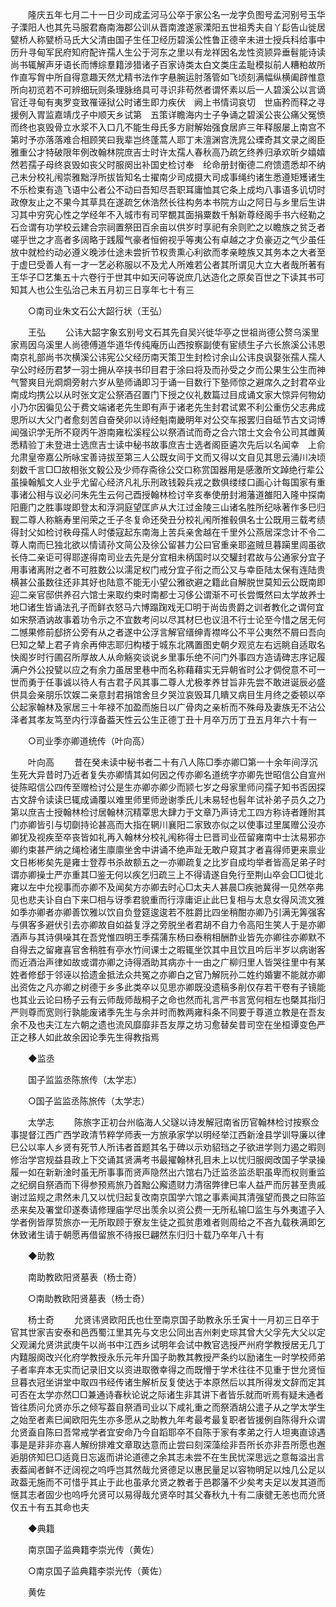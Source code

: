 <!-- { "loadSidebar": true } -->
　　隆庆五年七月二十一日少司成孟河马公卒于家公名一龙字负图号孟河别号玉华子溧阳人也其先马服君裔南海郡公训从晋南渡遂家溧阳五世祖秀夫自丫髟告山徙居甓桥人称甓桥马氏大父清由国子生任卫经历碧溪公性鲁正德辛未进士授兵科给事中历升寻甸军民府知府配许孺人生公于河东之里以有龙祥因名龙性资颕异垂髫能诗读尚书辄解声牙语长而博综羣籍涉猎诸子百家诗类太白文类庄孟耻模拟前人糟粕故所作直写胷中所自得意趣天然尤精书法作字悬腕运肘落管如飞顷刻满幅纵横阖辟惟意所向初览若不可辨细玩则条理脉络具可寻识非苟然者谓怀素以后一人碧溪公以言谪官迁寻甸有夷罗变致罹诬狱公时诸生即力疾伏　阙上书情词哀切　世庙矜而释之寻援例入胃监嘉靖戊子中顺天乡试第　五策详瞻海内士子争诵之碧溪公丧公痛父冤愤而终也哀毁骨立水浆不入口几不能生母氏多方尉解始强食居庐三年释服屡上南宫不第时予亦落落难合相顾笑曰我辈岂终蓬蒿人耶丁未澶渊宫洗晁公瑮奇其文录之阁臣雅重公才特破限年例改翰林院庶吉士时许太孺人春秋高乃疏乞终养归承欢昕夕嬉嬉然若孺子母终哀毁如丧父时服阕出补国史检讨奉　纶命册封衡德二府馈遗悉却不纳己未分校礼闱崇雅黜浮所拔皆知名士擢南少司成摄大司成事绳约诸生悉遵矩矱诸生不乐检束有造飞语中公者公不动曰吾知尽吾职耳庸恤其它条上成均八事语多讥切时政僚友止之不果今其草具在遂疏乞休浩然长往构务本书院方山之阿日与乡里后生讲习其中穷究心性之学经年不入城市有司罕覩其面捐粟数千斛新尊经阁手书六经勒之石佥谓有功学校云建合宗祠置祭田百余亩以供岁时享祀有余则贮之以瞻族之贫乏者嗟乎世之才高者多阔略于践履气豪者恒俯视乎等夷公有卓越之才负豪迈之气少虽任放中就检约动必遵义晚涉仕途未尝折节权贵熏心利欲而孝亲睦族又其务本之大者至于虚巳受善人有一才一艺必称服以不及尤人所难若公者其所谓见大立大者哉所著有王华子□艺集五十六卷行于世其中如天问等说庶几达造化之原矣百世之下读其书可知其人也公生弘治己未五月初三日享年七十有三 

　　○南司业朱文石公大韶行状（王弘） 

　　王弘 
　　公讳大韶字象玄别号文石其先自吴兴徙华亭之世祖尚德公赘乌溪里家焉因乌溪里人尚德傅道华道华传纯庵历山西按察副使有宦绩生子六长旅溪公讳恩南京礼部尚书次横溪公讳宪公父经历南天策卫生封检讨余山公讳良讽娶张孺人孺人孕公时经历君梦一羽士拥从卒挟书印目君于涂曰将及而孙受之夕而公果生公生而神气警爽目光烱烱旁射六岁从塾师诵即习于诵一目数行下塾师惊之避席久之封君卒业南成均携公以从时张文定公祭酒召置门下授之仪礼数篇过目成诵文家大惊异何物幼小乃尔因徧见公于费文端诸老先生即有声于诸老先生封君试累不利公重伤父志弗成思所以大父门者愈刻苦自奋癸卯以诗经魁南畿明年对公交车报罢归自砥节古文词博闻强识学无所不窥丙午游南雍松溪程公以祭酒试而奇之合六馆士文会令公司其雌黄悉精验丁未登进士选庶吉士读中秘书故事庶吉士选者阁臣遴次先后以名闻幸　上俞允肃皇帝嘉公所咏宝善诗拔至第三人公既女间于文而又得以文自见其思云涌川决顷刻数千言□□故相张文毅公及少师存斋徐公交口称赏国器用是感激所文踔绝行辈公虽操翰觚文人业乎尤留心经济凡礼乐刑政钱榖兵戎之数俱缕缕口画心计每国家有重事诸公相与议必问朱先生云何己酉授翰林检讨辛亥奉使册封湘藩道雒阳入隆中探南阳鹿门之胜事竣即登太和浮洞庭望匡庐从大江过金陵三山诸名胜所纪咏著作多巳归觐二尊人称觞寿里闬荣之壬子冬复命还癸丑分校礼闱所推毂俱名士公既用三载考绩得封父如检讨秩母孺人时倭寇起东南海上苦兵亲舍越在千里外公燕居深念计不令二尊人南而巳独北欲以情请孙文简公及徐公留甚力公曰官重亲耶盗贼旦暮躏里闾虽欲长侍二亲讵可得耶遂得南司业去先是分宜相未柄国时以交驩封君故与公通家分宜子用事诸离附之者不可胜数公以濡足权门戒分宜子衔之而公又与幸臣陆太保有连陆贵横甚公虽数往还非其好也陆意不能无小望公雅欲避之籍此自解脱世莫知云公既南即迎二亲官邸供养召六馆士来取约束时南都士习侈公谓渐不可长尝慨然曰太学故养士地□诸生皆诵法孔子而鲜衣怒马六博蹋踘戏无□明于尚齿贵爵之训者教化之谓何宜如宋祭酒讷故事着功令示之不宜数考问以尽其材巳也议沮不行士论至今惜之居无何二憾果修前郄挤公旁有从之者遂中公浮言解官缙绅青襟哗公不平公夷然不屑曰吾向巳知之辇上君子肯余再伸志耶归构楼于城东北隅置图史朝夕观览左右远眺自适取名快阁岁时行圃召所厚故人从命觞奕谈说乡里事乐绝不问门外事四方造请碑志序记履满户外公投甓以应之有余力虽居里巷中而名称藉藉实无异朝省时公才倜傥意不可一世而勇于任事诚以待人有古君子风其事二尊人尤极孝养甘旨非先尝不敢进诞辰必盛供具会亲朋乐饮娱二亲意封君捐馆舍旦夕哭泣哀毁耳几瞶又病目生月终之委顿以卒公起家翰林及家居三十年禄不加盈而施日以广骨肉之亲析而不殊母及妻族无不沾公泽者其孝友笃至内行淳备葢天性云公生正德丁丑十月卒万历丁丑五月年六十有一 

　　○司业季亦卿道统传（叶向高） 

　　叶向高 
　　昔在癸未读中秘书者二十有八人陈□季亦卿□第一十余年间浮沉生死大异昔时乃近者复失亦卿情其如何因之传亦卿名道统字亦卿先世昭信公自宣州徙陈昭信公四传至赠检讨公是生亦卿亦卿少而颕七岁之母家里师问孺子知书否因探古文辞令读读巳辄成诵覆以难里师里师逊谢季氏儿未易轻也髫年试补弟子员久之乃第以庶吉士授翰林检讨居翰林沉精覃思大肆力于文章乃声诗尤工四方称诗者踵附其门亦卿皆引与切劘持论甚高而大指在辋川襄阳二家致亦似之以使事过里属赠公没亦卿犹及视疾至卒丧皆如礼再入翰林分校礼闱称得士巳晋司业莅留雍南中士汰易邪亦卿约束甚严纳之绳检诸生廪廪坐舍中讲诵不绝声趾无敢户窥其才者喜得师更来禀业文日彬彬矣先是雍士登荐书杀故额五之一亦卿疏复之比岁自成均举者皆高足弟子时谓亦卿操士严亦重其□鉴无何以疾乞归疏三上不得请遂自免行至荆山卒会□□徙北雍以左中允视事而亦卿不及闻矣方亦卿去时心□太夫人甚晨□疾驰冀得一见然卒弗见也悲夫讣自白下来□相与讶季君貌重而行淳庸讵止此巳复相与太息女得风流文雅如季亦卿者亦卿善饮雅以饮自负登筵逡逡若不胜爵比四坐稍酣亦卿乃引满无筭强客与俱客多避伏引去亦卿故自如益复浮之旁脱坐者君胡不自力令高阳生笑人于是亦卿酒声与其诗俱噪其在吾党惟四明王季孺蒲东杨曰泰稍相酬酢业皆先亦卿往亦卿默不自得去之留雍喜官舍稍胜有亭水竹间课士之暇辄坐饮其中且饮且吟后半岁以病谢客而近酒治声律如故或谓亦卿之诗得酒助其病亦十一由之广柳归里人皆哭往里中有某姓者修郄于邻诬以拾遗金抵法众共冤之亦卿白之官乃解阮孙二姓约婚寠不能就亦卿出资佐之凡亦卿之树德于乡多此类卒以见思亦卿既没遗稿多削仅存若干卷有子镜能也其业云论曰杨子云有云师哉师哉桐子之命也然而礼言严书言宽何相左也槩其指归严则尊而宽则行孰能废诸季先生与余并时而教两雍科条不同要于尊道立教是在吾友余不及也夫江左六朝之遗也流风靡靡非吾友厚之坊习愈替矣昔司空在坐桓谭变色严正之移人如此故余因论季先生得教指焉 

　　◆监丞 

　　国子监监丞陈旅传（太学志） 

　　○国子监监丞陈旅传（太学志） 

　　太学志 
　　陈旅字正初台州临海人父璲以诗发解冠南省历官翰林检讨按察佥事提督江西广西学政清节粹学师表一方旅承家学以明经举江西新淦县学训导廉以律巳公以率人乡贤有死节人所讳者首题其名于碑以示劝貂珰之子欲进学则力遏之暇则修治学宫规益县政上下交诵其贤满考书最擢翰林孔目未上以忧归服阕改国子学录操履一如在新新淦时虽无所事事而贤声隐然出六馆右乃迁监丞监丞职虽卑而权则重监之纪纲自祭酒而下得参预焉旅乃首黜公廨遗财力清宿弊律巳率人益严而厉甚至贵戚谢过监规之肃然未几又以忧归起复改南京国学六馆之事素闻其清强望而畏之曰陈监丞来矣及署堂印遂奏请修理庙学尽出羡余以资公费一无所私输□监生与外夷遣子入学者例皆厚贽旅亦一无所取顾于寮友生徒之孤贫患难者则周给之不吝九载秩满即乞休致诸生请于朝愿再借留旅不待报巳翩然东归归十载乃卒年八十有 

　　◆助教 

　　南助教欧阳贤墓表（杨士奇） 

　　○南助教欧阳贤墓表（杨士奇） 

　　杨士奇 
　　允贤讳贤欧阳氏也仕至南京国子助教永乐壬寅十一月初三日卒于官其世家吉安泰和邑西蜀江里其先与文忠公同出吉州剌史琮其曾大父孚先大父以定父观澜允贤洪武庚午以尚书中江西乡试明年会试中教官选授严州府学教授居无几丁内囏服阕改兴化府学教授永乐元年升国子助教其教授严条约以励诸生一时学校师弟子者率弃本无实而记录旧文以资进取徼幸得之而既懵于学术往往不见重于世允贤恒旦暮衣冠坐讲堂中取四书经传诸生解析反复使达于本原然后以其所得发文辞而定其可否在太学亦然□□兼通诗春秋论说之际诸生非其讲下者皆乐就而听焉有疑未通者皆往质问允贤亦乐之倾写葢自祭酒司业以下咸礼重之而祭酒胡公遣子从之学太学生之始至者素巳闻欧阳先生亦多愿从之助教九年考最考最复职者皆援例自陈得升众谓允贤盍自陈曰吾常戒学者宜安命乃今自蹈耶卒不自陈于家有孝弟之行人坦夷直谅遇事是是非非亦喜人解纷排难文章取达意而止尝曰刻深藻绘非吾所长亦非吾所愿也邂逅朋侪知巳□适竟日忘返而讲论道德之余其志未尝不在生民忧深思远之意每溢出言表葢闻者鲜不迂阔视之呜呼岂其然哉允贤德足以惠民量足以容物明足以烛几公足以政葢无施而不可惜乎其止于此也虽承允贤之教者于邑郡藩不少矣考夫足以发其道而惬其志者固少也呜呼允贤可以易得哉允贤卒时其父春秋九十有二康徤无恙也而允贤仅五十有五其命也夫 

　　◆典籍 

　　南京国子监典籍李崇光传（黄佐） 

　　○南京国子监典籍李崇光传（黄佐） 

　　黄佐 
